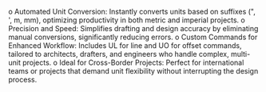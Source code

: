 o	Automated Unit Conversion: Instantly converts units based on suffixes (", ', m, mm), optimizing productivity in both metric and imperial projects.
o	Precision and Speed: Simplifies drafting and design accuracy by eliminating manual conversions, significantly reducing errors.
o	Custom Commands for Enhanced Workflow: Includes UL for line and UO for offset commands, tailored to architects, drafters, and engineers who handle complex, multi-unit projects.
o	Ideal for Cross-Border Projects: Perfect for international teams or projects that demand unit flexibility without interrupting the design process.
